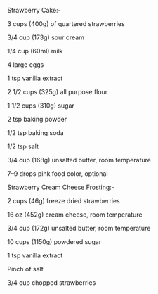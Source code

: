 Strawberry Cake:-

3 cups (400g) of quartered strawberries

3/4 cup (173g) sour cream

1/4 cup (60ml) milk

4 large eggs

1 tsp vanilla extract

2 1/2 cups (325g) all purpose flour

1 1/2 cups (310g) sugar

2 tsp baking powder

1/2 tsp baking soda

1/2 tsp salt

3/4 cup (168g) unsalted butter, room temperature

7–9 drops pink food color, optional

Strawberry Cream Cheese Frosting:-

2 cups (46g) freeze dried strawberries

16 oz (452g) cream cheese, room temperature

3/4 cup (172g) unsalted butter, room temperature

10 cups (1150g) powdered sugar

1 tsp vanilla extract

Pinch of salt

3/4 cup chopped strawberries
